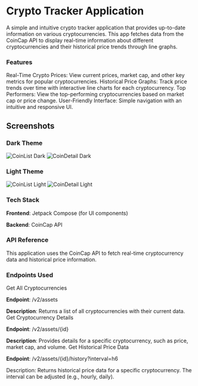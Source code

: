 # Crypto Tracker Application

A simple and intuitive crypto tracker application that provides up-to-date information on various cryptocurrencies. This app fetches data from the CoinCap API to display real-time information about different cryptocurrencies and their historical price trends through line graphs.

### Features
Real-Time Crypto Prices: View current prices, market cap, and other key metrics for popular cryptocurrencies.
Historical Price Graphs: Track price trends over time with interactive line charts for each cryptocurrency.
Top Performers: View the top-performing cryptocurrencies based on market cap or price change.
User-Friendly Interface: Simple navigation with an intuitive and responsive UI.

## Screenshots
### Dark Theme
![CoinList Dark](https://github.com/user-attachments/assets/95954a29-30fd-48c0-a63d-96cf92ef3f15)
![CoinDetail Dark](https://github.com/user-attachments/assets/68c8d111-9bde-49f5-b549-f16e3586e747)
### Light Theme
![CoinList Light](https://github.com/user-attachments/assets/86227c90-62b3-4178-9453-a6073e8ee660)
![CoinDetail Light](https://github.com/user-attachments/assets/4f053d30-3b1d-4a23-b770-f3208837e3bb)

### Tech Stack
**Frontend**: Jetpack Compose (for UI components)

**Backend**: CoinCap API

### API Reference
This application uses the CoinCap API to fetch real-time cryptocurrency data and historical price information.

### Endpoints Used
Get All Cryptocurrencies

**Endpoint**: /v2/assets 

**Description**: Returns a list of all cryptocurrencies with their current data.
Get Cryptocurrency Details

**Endpoint**: /v2/assets/{id}

**Description**: Provides details for a specific cryptocurrency, such as price, market cap, and volume.
Get Historical Price Data

**Endpoint**: /v2/assets/{id}/history?interval=h6

Description: Returns historical price data for a specific cryptocurrency. The interval can be adjusted (e.g., hourly, daily).